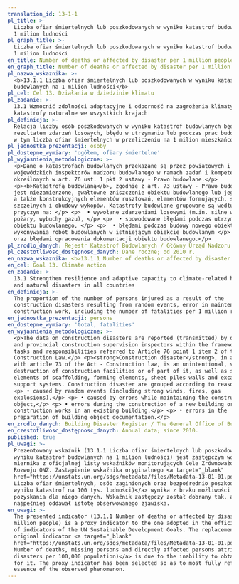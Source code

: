```yaml
---
translation_id: 13-1-1
pl_title: >-
  Liczba ofiar śmiertelnych lub poszkodowanych w wyniku katastrof budowlanych na
  1 milion ludności
pl_graph_title: >-
  Liczba ofiar śmiertelnych lub poszkodowanych w wyniku katastrof budowlanych na
  1 milion ludności
en_title: Number of deaths or affected by disaster per 1 million people
en_graph_title: Number of deaths or affected by disaster per 1 million people
pl_nazwa_wskaznika: >-
  <b>13.1.1 Liczba ofiar śmiertelnych lub poszkodowanych w wyniku katastrof
  budowlanych na 1 milion ludności</b>
pl_cel: Cel 13. Działania w dziedzinie klimatu
pl_zadanie: >-
  13.1 Wzmocnić zdolności adaptacyjne i odporność na zagrożenia klimatyczne i
  katastrofy naturalne we wszystkich krajach
pl_definicja: >-
  Relacja liczby osób poszkodowanych w wyniku katastrof budowlanych będących
  rezultatem zdarzeń losowych, błędu w utrzymaniu lub podczas prac budowlanych,
  w tym liczba ofiar śmiertelnych w przeliczeniu na 1 milion mieszkańców.
pl_jednostka_prezentacji: osoby
pl_dostepne_wymiary: 'ogółem, ofiary śmiertelne'
pl_wyjasnienia_metodologiczne: >-
  <p>Dane o katastrofach budowlanych przekazane są przez powiatowych i
  wojewódzkich inspektorów nadzoru budowlanego w ramach zadań i kompetencji
  określonych w art. 76 ust. 1 pkt 2 ustawy - Prawo budowlane.</p>
  <p><b>Katastrofą budowlaną</b>, zgodnie z art. 73 ustawy - Prawo budowlane,
  jest niezamierzone, gwałtowne zniszczenie obiektu budowlanego lub jego części,
  a także konstrukcyjnych elementów rusztowań, elementów formujących, ścianek
  szczelnych i obudowy wykopów. Katastrofy budowlane grupowane są według
  przyczyn na: </p> <p>  • wywołane zdarzeniami losowymi (m.in. silne wiatry,
  pożary, wybuchy gazu), </p> <p>  • spowodowane błędami podczas utrzymania
  obiektu budowlanego, </p> <p>  • błędami podczas budowy nowego obiektu lub
  wykonywania robót budowlanych w istniejącym obiekcie budowlanym </p> <p>  •
  oraz błędami opracowania dokumentacji obiektu budowlanego.</p>
pl_zrodlo_danych: Rejestr Katastrof Budowlanych / Główny Urząd Nadzoru Budowlanego
pl_czestotliwosc_dostępnosc_danych: Dane roczne; od 2010 r.
en_nazwa_wskaznika: <b>13.1.1 Number of deaths or affected by disaster per 1 million people</b>
en_cel: Goal 13. Climate action
en_zadanie: >-
  13.1 Strengthen resilience and adaptive capacity to climate-related hazards
  and natural disasters in all countries
en_definicja: >-
  The proportion of the number of persons injured as a result of the
  construction disasters resulting from random events, error in maintenance or
  construction work, including the number of fatalities per 1 million residents.
en_jednostka_prezentacji: persons
en_dostepne_wymiary: 'total, fatalities'
en_wyjasnienia_metodologiczne: >-
  <p>The data on construction disasters are reported (transmitted) by district
  and provincial construction supervision inspectors within the framework of the
  tasks and responsibilities referred to Article 76 point 1 item 2 of the Act -
  Construction Law.</p> <p><strong>Construction disaster</strong>, in accordance
  with article 73 of the Act - Construction law, is an unintentional, violent
  destruction of construction facilities or of part of it, as well as structural
  elements of scaffolding, forming elements, sheet piles walls and excavation
  support systems. Construction disaster are grouped according to reasons:</p>
  <p> • caused by random events (including strong winds, fires, gas
  explosions),</p> <p> • caused by errors while maintaining the construction
  object,</p> <p> • errors during the construction of a new building or
  construction works in an existing building,</p> <p> • errors in the
  preparation of building object documentation.</p>
en_zrodlo_danych: Building Disaster Register / The General Office of Building Control
en_czestotliwosc_dostępnosc_danych: Annual data; since 2010.
published: true
pl_uwagi: >-
  Prezentowany wskaźnik (13.1.1 Liczba ofiar śmiertelnych lub poszkodowanych w
  wyniku katastrof budowlanych na 1 milion ludności) jest zastępczym wobec
  miernika z oficjalnej listy wskaźników monitorujących Cele Zrównoważonego
  Rozwoju ONZ. Zastąpienie wskaźnika oryginalnego <a target="_blank"
  href="https://unstats.un.org/sdgs/metadata/files/Metadata-13-01-01.pdf">(13.1.1
  Liczba ofiar śmiertelnych, osób zaginionych oraz bezpośrednio poszkodowanych w
  wyniku katastrof na 100 tys. ludności)</a> wynika z braku możliwości
  pozyskania dla niego danych. Wskaźnik zastępczy został dobrany tak, aby jak
  najpełniej oddawał istotę obserwowanego zjawiska.
en_uwagi: >-
  The presented indicator (13.1.1 Number of deaths or affected by disaster per 1
  million people) is a proxy indicator to the one adopted in the official list
  of indicators of the UN Sustainable Development Goals. The replacement of the
  original indicator <a target="_blank"
  href="https://unstats.un.org/sdgs/metadata/files/Metadata-13-01-01.pdf">(13.1.1
  Number of deaths, missing persons and directly affected persons attributed to
  disasters per 100,000 population)</a> is due to the inability to obtain data
  for it. The proxy indicator has been selected so as to most fully reflect the
  essence of the observed phenomenon.
---
```

